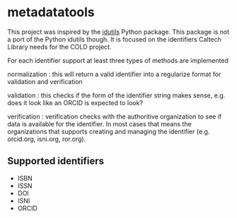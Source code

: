 
# metadatatools

This project was inspired by the [idutils](https://idutils.readthedocs.io/en/latest/) Python package.  This package is not a port of the Python idutils though. It is focused on the identifiers Caltech Library needs for the COLD project.

For each identifier support at least three types of methods are implemented

normalization
: this will return a valid identifier into a regularize format for validation and verification

validation
: this checks if the form of the identifier string makes sense, e.g. does it look like an ORCID is expected to look?

verification
: verification checks with the authoritive organization to see if data is available for the identifier. In most cases that means the organizations that supports creating and managing the identifier (e.g. orcid.org, isni.org, ror.org).

## Supported identifiers

- ISBN
- ISSN
- DOI
- ISNI
- ORCID


